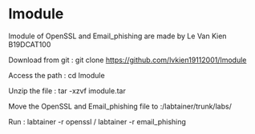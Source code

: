 # Imodule
Imodule of OpenSSL and Email_phishing are made by Le Van Kien B19DCAT100

Download from git : git clone https://github.com/lvkien19112001/Imodule

Access the path : cd Imodule

Unzip the file : tar -xzvf imodule.tar 

Move the OpenSSL and Email_phishing file to :/labtainer/trunk/labs/

Run : labtainer -r openssl / labtainer -r email_phishing


